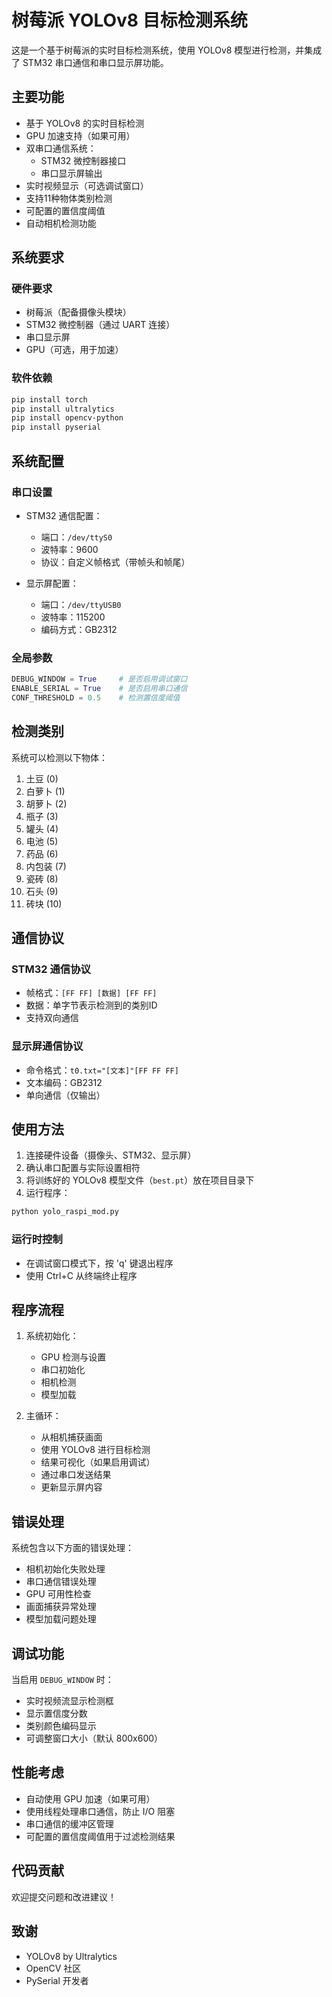 # 树莓派 YOLOv8 目标检测系统

这是一个基于树莓派的实时目标检测系统，使用 YOLOv8 模型进行检测，并集成了 STM32 串口通信和串口显示屏功能。

## 主要功能

- 基于 YOLOv8 的实时目标检测
- GPU 加速支持（如果可用）
- 双串口通信系统：
  - STM32 微控制器接口
  - 串口显示屏输出
- 实时视频显示（可选调试窗口）
- 支持11种物体类别检测
- 可配置的置信度阈值
- 自动相机检测功能

## 系统要求

### 硬件要求

- 树莓派（配备摄像头模块）
- STM32 微控制器（通过 UART 连接）
- 串口显示屏
- GPU（可选，用于加速）

### 软件依赖

```bash
pip install torch
pip install ultralytics
pip install opencv-python
pip install pyserial
```

## 系统配置

### 串口设置

- STM32 通信配置：
  - 端口：`/dev/ttyS0`
  - 波特率：9600
  - 协议：自定义帧格式（带帧头和帧尾）

- 显示屏配置：
  - 端口：`/dev/ttyUSB0`
  - 波特率：115200
  - 编码方式：GB2312

### 全局参数

```python
DEBUG_WINDOW = True     # 是否启用调试窗口
ENABLE_SERIAL = True    # 是否启用串口通信
CONF_THRESHOLD = 0.5    # 检测置信度阈值
```

## 检测类别

系统可以检测以下物体：

1. 土豆 (0)
2. 白萝卜 (1)
3. 胡萝卜 (2)
4. 瓶子 (3)
5. 罐头 (4)
6. 电池 (5)
7. 药品 (6)
8. 内包装 (7)
9. 瓷砖 (8)
10. 石头 (9)
11. 砖块 (10)

## 通信协议

### STM32 通信协议

- 帧格式：`[FF FF] [数据] [FF FF]`
- 数据：单字节表示检测到的类别ID
- 支持双向通信

### 显示屏通信协议

- 命令格式：`t0.txt="[文本]"[FF FF FF]`
- 文本编码：GB2312
- 单向通信（仅输出）

## 使用方法

1. 连接硬件设备（摄像头、STM32、显示屏）
2. 确认串口配置与实际设置相符
3. 将训练好的 YOLOv8 模型文件（`best.pt`）放在项目目录下
4. 运行程序：

```bash
python yolo_raspi_mod.py
```

### 运行时控制

- 在调试窗口模式下，按 'q' 键退出程序
- 使用 Ctrl+C 从终端终止程序

## 程序流程

1. 系统初始化：
   - GPU 检测与设置
   - 串口初始化
   - 相机检测
   - 模型加载

2. 主循环：
   - 从相机捕获画面
   - 使用 YOLOv8 进行目标检测
   - 结果可视化（如果启用调试）
   - 通过串口发送结果
   - 更新显示屏内容

## 错误处理

系统包含以下方面的错误处理：
- 相机初始化失败处理
- 串口通信错误处理
- GPU 可用性检查
- 画面捕获异常处理
- 模型加载问题处理

## 调试功能

当启用 `DEBUG_WINDOW` 时：
- 实时视频流显示检测框
- 显示置信度分数
- 类别颜色编码显示
- 可调整窗口大小（默认 800x600）

## 性能考虑

- 自动使用 GPU 加速（如果可用）
- 使用线程处理串口通信，防止 I/O 阻塞
- 串口通信的缓冲区管理
- 可配置的置信度阈值用于过滤检测结果

## 代码贡献

欢迎提交问题和改进建议！

## 致谢

- YOLOv8 by Ultralytics
- OpenCV 社区
- PySerial 开发者
